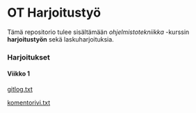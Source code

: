 # OT Harjoitustyö

Tämä repositorio tulee sisältämään _ohjelmistotekniikka_ -kurssin **harjoitustyön** sekä laskuharjoituksia.

### Harjoitukset
#### Viikko 1

[gitlog.txt](https://github.com/ejronty/ot_harjoitus/blob/master/laskarit/viikko1/gitlog.txt)

[komentorivi.txt](https://github.com/ejronty/ot_harjoitus/blob/master/laskarit/viikko1/komentorivi.txt)

